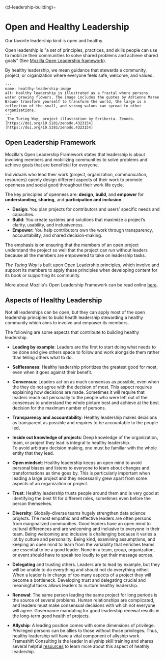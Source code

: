 (cl-leadership-building)=
# Open and Healthy Leadership

Our favorite leadership kind is open and healthy. 

Open leadership is "a set of principles, practices, and skills people can use to mobilize their communities to solve shared problems and achieve shared goals" (See [Mozilla Open Leadership framework](https://mozilla.github.io/open-leadership-framework/framework/#open-leadership-framework)).

By healthy leadership, we mean guidance that stewards a community, project, or organization where everyone feels safe, welcome, and valued.

```{figure} ../../figures/HealthyLeadership.jpg
---
name: healthy-leadership-image
alt: Healthy leadership is illustrated as a fractal where persons water growing flowers. The image includes the quotes by Adrienne Maree Brown> transform yourself to transform the world, the large is a reflection of the small, and strong values can spread to other organisations.
---
_The Turing Way_ project illustration by Scriberia. Zenodo. [https://doi.org/10.5281/zenodo.4323154](https://doi.org/10.5281/zenodo.4323154)
```

## Open Leadership Framework

Mozilla's Open Leadership Framework states that leadership is about involving members and mobilizing communities to solve problems and achieve goals that are beneficial for everyone. 

Individuals who lead their work (project, organization, communication, resources) openly design different aspects of their work to promote openness and social good throughout their work life cycle.

The key principles of openness are: **design**, **build**, and **empower** for **understanding**, **sharing**, and **participation and inclusion**.

-   **Design:** You plan projects for contributors and users’ specific needs and capacities.
-   **Build:** You create systems and solutions that maximize a project’s clarity, usability, and inclusiveness.
-   **Empower:** You help contributors own the work through transparency, accountability, and shared decision-making.

The emphasis is on ensuring that the members of an open project understand the project so well that the project can run without leaders because all the members are empowered to take on leadership tasks.

_The Turing Way_ is built upon Open Leadership principles, which involve and support its members to apply these principles when developing content for its book or supporting its community.

More about Mozilla's Open Leadership Framework can be read online [here](https://mozilla.github.io/open-leadership-framework/framework/#open-leadership-framework).

## Aspects of Healthy Leadership

Not all leaderships can be open, but they can apply most of the open leadership principles to build heatlh leadership stewarding a healthy community which aims to involve and empower its members.

The following are some aspects that contribute to building healthy leadership.

- **Leading by example**: Leaders are the first to start doing what needs to be done and give others space to follow and work alongside them rather than telling others what to do.

- **Selflessness**: Healthy leadership prioritizes the greatest good for most, even when it goes against their benefit.

- **Consensus**: Leaders act on as much consensus as possible, even when the they do not agree with the decision of most. 
This aspect requires explaining how decisions are made.
Sometimes it will require that leaders reach out personally to the people who were left out of the consensus to understand the whole picture best and achieve at the best decision for the maximum number of persons.

- **Transparency and accountability**: Healthy leadership makes decisions as transparent as possible and requires to be accountable to the people led.

- **Inside out knowledge of projects**: Deep knowledge of the organization, team, or project they lead is integral to healthy leadership.  
To avoid arbitrary decision making, one must be familiar with the whole entity that they lead. 

- **Open mindset**: Healthy leadership keeps an open mind to avoid personal biases and listens to everyone to learn about changes and transformations as time goes by. This is particularly important when leading a large project and they necessarily grew apart from some aspects of an organization or project.

- **Trust**: Healthy leadership trusts people around them and is very good at identifying the best fit for different roles, sometimes even before the person themselves.

- **Diversity**: Globally-diverse teams hugely strengthen data science projects. The most empathic and effective leaders are often persons from marginalized communities.
Good leaders have an open mind to cultural differences and are welcoming and inclusive to everyone in their team. Being welcoming and inclusive is challenging because it varies a lot by culture and personality. 
Being kind, examining assumptions, and keeping an open mind to learn from the variability that enriches teams are essential to be a good leader. 
None in a team, group, organization, or event should have to speak too loudly to get their message across. 

- **Delegating** and trusting others. 
Leaders are to lead by example, but they will be unable to do everything and should not do everything either. 
When a leader is in charge of too many aspects of a project they will become a bottleneck. 
Developing trust and delegating crucial and meaningful tasks allows leaders to nurture healthy leadership.

- **Renewal**: The same person leading the same project for long periods is the source of several problems. 
Human relationships are complicated, and leaders must make consensual decisions with which not everyone will agree. 
Governance mandating for good leadership renewal results in the long-term good health of projects.

- **Allyship**: A leading position comes with some dimensions of privilege. 
Privileged persons can be allies to those without those privileges. 
Thus, healthy leadership will have a vital component of allyship work. 
Frameshift Consulting is the leader in allyship skill training and shares several helpful [resources](https://frameshiftconsulting.com/resources/) to learn more about this aspect of heathly leadership.
